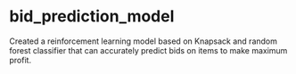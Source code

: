 # bid_prediction_model
Created a reinforcement learning model based on Knapsack and random forest classifier that can accurately predict bids on items to make maximum profit.
